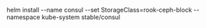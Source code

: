 helm install --name consul --set StorageClass=rook-ceph-block --namespace kube-system stable/consul
